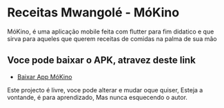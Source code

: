 # Receitas Mwangolé - MóKino

MóKino, é uma aplicação mobile feita com flutter para fim didatico e que sirva para aqueles que querem receitas de comidas na palma de sua mão

## Voce pode baixar o APK, atravez deste link

- [Baixar App MóKino](http://www.mediafire.com/file/wx8uccjoxbn9sjd/M%25C3%25B3Kino.apk/file)

Este projecto é livre, voce pode alterar e mudar oque quiser, Esteja a vontande, é para aprendizado, Mas nunca esquecendo o autor.
